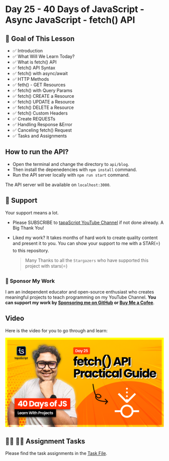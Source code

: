 # Day 25 - 40 Days of JavaScript - Async JavaScript - fetch() API

## **🎯 Goal of This Lesson**

- ✅ Introduction
- ✅ What Will We Learn Today?
- ✅ What is fetch() API
- ✅ fetch() API Syntax
- ✅ fetch() with async/await
- ✅ HTTP Methods
- ✅ feth() - GET Resources
- ✅ fetch() with Query Params
- ✅ fetch() CREATE a Resource
- ✅ fetch() UPDATE a Resource
- ✅ fetch() DELETE a Resource
- ✅ fetch() Custom Headers
- ✅ Create REQUESTs
- ✅ Handling Response &Error
- ✅ Canceling fetch() Request
- ✅ Tasks and Assignments

## How to run the API?

- Open the terminal and change the directory to `api/blog`.
- Then install the depenedencies with `npm install` command.
- Run the API server locally with `npm run start` command.

The API server will be available on `localhost:3000`.

## 🫶 Support

Your support means a lot.

- Please SUBSCRIBE to [tapaScript YouTube Channel](https://youtube.com/tapasadhikary) if not done already. A Big Thank You!
- Liked my work? It takes months of hard work to create quality content and present it to you. You can show your support to me with a STAR(⭐) to this repository.

    > Many Thanks to all the `Stargazers` who have supported this project with stars(⭐)

### 🤝 Sponsor My Work

I am an independent educator and open-source enthusiast who creates meaningful projects to teach programming on my YouTube Channel. **You can support my work by [Sponsoring me on GitHub](https://github.com/sponsors/atapas) or [Buy Me a Cofee](https://buymeacoffee.com/tapasadhikary)**.

## Video

Here is the video for you to go through and learn:

[![day-25](./banner.png)](https://www.youtube.com/watch?v=G3oPZSvrO9w "Video")

## **👩‍💻 🧑‍💻 Assignment Tasks**

Please find the task assignments in the [Task File](./task.md).
